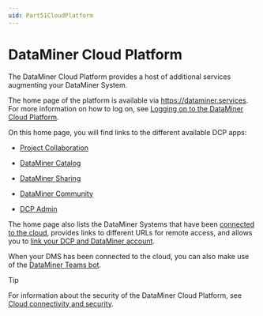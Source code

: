 ```yaml
---
uid: Part51CloudPlatform
---
```


# DataMiner Cloud Platform

The DataMiner Cloud Platform provides a host of additional services augmenting your DataMiner System.

The home page of the platform is available via <https://dataminer.services>. For more information on how to log on, see [Logging on to the DataMiner Cloud Platform](xref:Logging_on_to_the_DataMiner_Cloud_Platform).

On this home page, you will find links to the different available DCP apps:

- [Project Collaboration](xref:Collaboration)

- [DataMiner Catalog](xref:Catalog)

- [DataMiner Sharing](xref:Sharing)

- [DataMiner Community](xref:Community)

- [DCP Admin](xref:CloudAdminApp)

The home page also lists the DataMiner Systems that have been [connected to the cloud](xref:Connecting_your_DataMiner_System_to_the_cloud), provides links to different URLs for remote access, and allows you to [link your DCP and DataMiner account](xref:Linking_your_DataMiner_and_DCP_account).

When your DMS has been connected to the cloud, you can also make use of the [DataMiner Teams bot](xref:DataMiner_Teams_bot).

> [!TIP]
> For information about the security of the DataMiner Cloud Platform, see [Cloud connectivity and security](xref:Cloud_connectivity_and_security).
